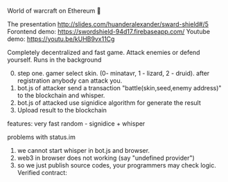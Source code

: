 World of warcraft on Ethereum :slightly_smiling_face:


The presentation http://slides.com/huanderalexander/sward-shield#/5
Forontend demo: https://swordshield-94d17.firebaseapp.com/
Youtube demo: https://youtu.be/kUHB9vx11Cg

Completely decentralized and fast game. Attack enemies or defend yourself. Runs in the background

0. step one. gamer select skin. (0- minatavr, 1 - lizard, 2 - druid). after registration anybody can attack you.
1. bot.js of attacker send a transaction "battle(skin,seed,enemy address)" to the blockchain and whisper.
3. bot.js of attacked use signidice algorithm for generate the result
4. Upload result to the blockchain 

features:
very fast random - signidice + whisper

problems with status.im
1) we cannot start whisper in bot.js and browser.
2) web3 in browser does not working (say "undefined provider")
3) so we just publish source codes, your programmers may check logic. Verified contract:
